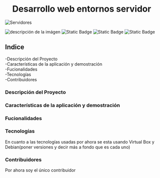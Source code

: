 <html>

<body>
<h1 align="center"> 
  Desarrollo web entornos servidor
</h1>
  
![Servidores](https://github.com/eliasmm04/DWES/assets/145007495/aeea4afc-71f7-4d6b-9d70-113ecf00abdd)

 ![descripción de la imágen](https://img.shields.io/badge/STATUS-EN%20DESAROLLO-green)   ![Static Badge](https://img.shields.io/badge/Debian-red)  ![Static Badge](https://img.shields.io/badge/VirtualBox-grey)
  ![Static Badge](https://img.shields.io/badge/Git-orange)



 



<h2>Indice</h2>
-Descripción del Proyecto<br>
-Características de la aplicación y demostración<br>
-Fucionalidades<br>
-Tecnologías<br>
-Contribuidores<br>

<h3>Descripción del Proyecto</h3>


<h3>Características de la aplicación y demostración</h3>

 <h3>Fucionalidades</h3>

<h3>Tecnologías</h3>
En cuanto a las tecnologías usadas por ahora se esta usando Virtual Box y Debian(poner versiones y decir más a fondo que es cada uno)

 <h3>Contribuidores </h3>
 <p>Por ahora soy el único contribuidor</p>
</body>
</html>
